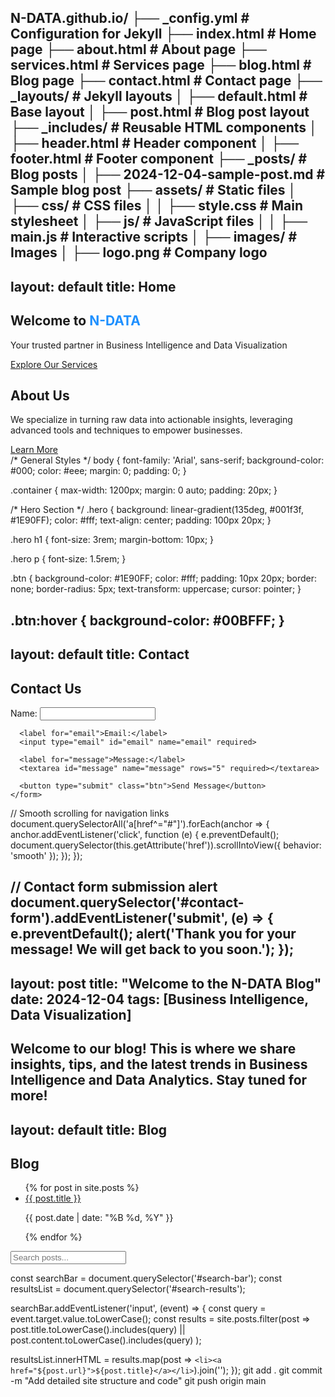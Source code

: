 N-DATA.github.io/
├── _config.yml             # Configuration for Jekyll
├── index.html              # Home page
├── about.html              # About page
├── services.html           # Services page
├── blog.html               # Blog page
├── contact.html            # Contact page
├── _layouts/               # Jekyll layouts
│   ├── default.html        # Base layout
│   ├── post.html           # Blog post layout
├── _includes/              # Reusable HTML components
│   ├── header.html         # Header component
│   ├── footer.html         # Footer component
├── _posts/                 # Blog posts
│   ├── 2024-12-04-sample-post.md  # Sample blog post
├── assets/                 # Static files
│   ├── css/                # CSS files
│   │   ├── style.css       # Main stylesheet
│   ├── js/                 # JavaScript files
│   │   ├── main.js         # Interactive scripts
│   ├── images/             # Images
│       ├── logo.png        # Company logo
---
layout: default
title: Home
---

<section id="hero" class="hero">
  <div class="container">
    <h1>Welcome to <span style="color: #1E90FF;">N-DATA</span></h1>
    <p>Your trusted partner in Business Intelligence and Data Visualization</p>
    <a href="/services.html" class="btn">Explore Our Services</a>
  </div>
</section>

<section id="about" class="about">
  <div class="container">
    <h2>About Us</h2>
    <p>We specialize in turning raw data into actionable insights, leveraging advanced tools and techniques to empower businesses.</p>
    <a href="/about.html" class="btn">Learn More</a>
  </div>
</section>
/* General Styles */
body {
  font-family: 'Arial', sans-serif;
  background-color: #000;
  color: #eee;
  margin: 0;
  padding: 0;
}

.container {
  max-width: 1200px;
  margin: 0 auto;
  padding: 20px;
}

/* Hero Section */
.hero {
  background: linear-gradient(135deg, #001f3f, #1E90FF);
  color: #fff;
  text-align: center;
  padding: 100px 20px;
}

.hero h1 {
  font-size: 3rem;
  margin-bottom: 10px;
}

.hero p {
  font-size: 1.5rem;
}

.btn {
  background-color: #1E90FF;
  color: #fff;
  padding: 10px 20px;
  border: none;
  border-radius: 5px;
  text-transform: uppercase;
  cursor: pointer;
}

.btn:hover {
  background-color: #00BFFF;
}
---
layout: default
title: Contact
---

<section class="contact">
  <div class="container">
    <h2>Contact Us</h2>
    <form id="contact-form" action="https://formspree.io/f/{your-endpoint}" method="POST">
      <label for="name">Name:</label>
      <input type="text" id="name" name="name" required>

      <label for="email">Email:</label>
      <input type="email" id="email" name="email" required>

      <label for="message">Message:</label>
      <textarea id="message" name="message" rows="5" required></textarea>

      <button type="submit" class="btn">Send Message</button>
    </form>
  </div>
</section>
// Smooth scrolling for navigation links
document.querySelectorAll('a[href^="#"]').forEach(anchor => {
  anchor.addEventListener('click', function (e) {
    e.preventDefault();
    document.querySelector(this.getAttribute('href')).scrollIntoView({
      behavior: 'smooth'
    });
  });
});

// Contact form submission alert
document.querySelector('#contact-form').addEventListener('submit', (e) => {
  e.preventDefault();
  alert('Thank you for your message! We will get back to you soon.');
});
---
layout: post
title: "Welcome to the N-DATA Blog"
date: 2024-12-04
tags: [Business Intelligence, Data Visualization]
---

Welcome to our blog! This is where we share insights, tips, and the latest trends in Business Intelligence and Data Analytics. Stay tuned for more!
---
layout: default
title: Blog
---

<section class="blog">
  <div class="container">
    <h2>Blog</h2>
    <ul>
      {% for post in site.posts %}
      <li>
        <a href="{{ post.url }}">{{ post.title }}</a>
        <p>{{ post.date | date: "%B %d, %Y" }}</p>
      </li>
      {% endfor %}
    </ul>
  </div>
</section>
<input type="text" id="search-bar" placeholder="Search posts...">
<ul id="search-results"></ul>
const searchBar = document.querySelector('#search-bar');
const resultsList = document.querySelector('#search-results');

searchBar.addEventListener('input', (event) => {
  const query = event.target.value.toLowerCase();
  const results = site.posts.filter(post => 
    post.title.toLowerCase().includes(query) ||
    post.content.toLowerCase().includes(query)
  );
  
  resultsList.innerHTML = results.map(post => `
    <li><a href="${post.url}">${post.title}</a></li>
  `).join('');
});
git add .
git commit -m "Add detailed site structure and code"
git push origin main
